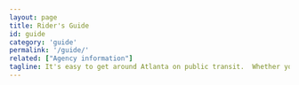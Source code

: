 ```yaml
---
layout: page
title: Rider's Guide
id: guide
category: 'guide'
permalink: '/guide/'
related: ["Agency information"]
tagline: It's easy to get around Atlanta on public transit.  Whether you walk, bike, or drive to transit, it can save you time, money, and, maybe most importantly, headaches.
---
```

